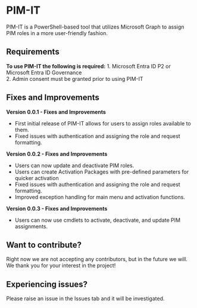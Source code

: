 <h1>PIM-IT</h1>
PIM-IT is a PowerShell-based tool that utilizes Microsoft Graph to assign PIM roles in a more user-friendly fashion.

<h2>Requirements</h2>
<b>To use PIM-IT the following is required:</b>
1. Microsoft Entra ID P2 or Microsoft Entra ID Governance<br>
2. Admin consent must be granted prior to using PIM-IT

<h2>Fixes and Improvements</h2>
<b> Version 0.0.1 - Fixes and Improvements </b>
<ul>
  <li>First initial release of PIM-IT allows for users to assign roles available to them.</li>
  <li>Fixed issues with authentication and assigning the role and request formatting.</li>
</ul>
<b> Version 0.0.2 - Fixes and Improvements </b>
<ul>
  <li>Users can now update and deactivate PIM roles.</li>
  <li>Users can create Activation Packages with pre-defined parameters for quicker activation</li>
  <li>Fixed issues with authentication and assigning the role and request formatting.</li>
  <li>Improved exception handling for main menu and activation functions.</li>
</ul>
<b> Version 0.0.3 - Fixes and Improvements </b>
<ul>
  <li>Users can now use cmdlets to activate, deactivate, and update PIM assignments.</li>
</ul>

<h2>Want to contribute?</h2>
Right now we are not accepting any contributors, but in the future we will. We thank you for your interest in the project!

<h2>Experiencing issues?</h2>
Please raise an issue in the Issues tab and it will be investigated.
